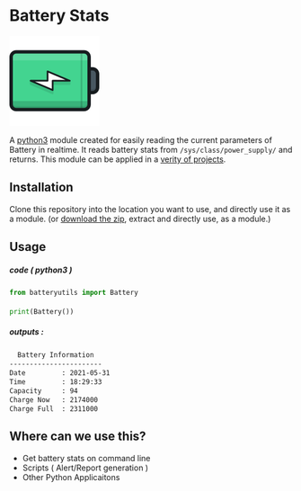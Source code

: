 # Battery Stats
![Image](icon.png)

A [python3](https://www.python.org/) module created for easily reading the current parameters of Battery in realtime. It reads battery stats from `/sys/class/power_supply/` and returns. This module can be applied in a [verity of projects](#where-can-we-use-this). 

## Installation
Clone this repository into the location you want to use, and directly use it as a module. (or [download the zip](https://github.com/Shreyas-Ashtamkar/battery-stats/archive/refs/heads/main.zip), extract and directly use, as a module.)

## Usage

##### code ( python3 )
```python
from batteryutils import Battery

print(Battery())
```

##### outputs :

```shell
  Battery Information
-----------------------
Date         : 2021-05-31
Time         : 18:29:33
Capacity     : 94
Charge Now   : 2174000
Charge Full  : 2311000
```

## Where can we use this?
+ Get battery stats on command line
+ Scripts ( Alert/Report generation )
+ Other Python Applicaitons
